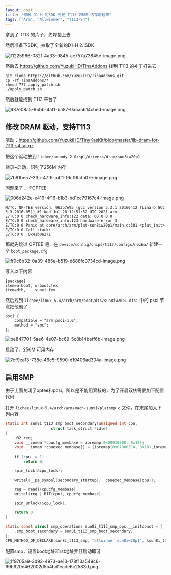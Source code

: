 ```yaml
---
layout: post
title: "修改 D1-H 的SDK 先把 T113 256M 内存跑起来"
tags: ["Arm", "Allwinner", "T113-S4"]
---
```


拿到了 T113 的片子，先焊接上去

然后准备下SDK，拉取了全新的D1-H 2.1SDK

![f1225966-082f-4a33-9845-ae757a73845e-image.png](/assets/post/2023-03-13-20230313/1678623263496-f1225966-082f-4a33-9845-ae757a73845e-image.png)

然后去 https://github.com/YuzukiHD/TinaAddons 找到 T113 的补丁打进去

```
git clone https://github.com/YuzukiHD/TinaAddons.git
cp -rf TinaAddons/* .
chmod 777 apply_patch.sh
./apply_patch.sh
```

然后就能找到 T113 平台了

![637e08a5-9bbb-4af1-ba87-0a5a5614cbed-image.png](/assets/post/2023-03-13-20230313/1678623295556-637e08a5-9bbb-4af1-ba87-0a5a5614cbed-image.png)

## 修改 DRAM 驱动，支持T113

驱动：https://github.com/YuzukiHD/TinyKasKit/blob/master/lib-dram-for-t113-s4.tar.gz

把这个驱动放到 `lichee/brandy-2.0/spl/drivers/dram/sun8iw20p1`

烧录~启动，识别了256M 内存 

![7b91be57-2ffc-47f6-a4f1-f6cf9fcfa07e-image.png](/assets/post/2023-03-13-20230313/1678623413358-7b91be57-2ffc-47f6-a4f1-f6cf9fcfa07e-image.png)

问题来了，卡OPTEE

![006d242e-e419-4f16-b1b3-bd1cc79167c4-image.png](/assets/post/2023-03-13-20230313/1678623513873-006d242e-e419-4f16-b1b3-bd1cc79167c4-image.png)

```
M/TC: OP-TEE version: 963b7e95 (gcc version 5.3.1 20160412 (Linaro GCC 5.3-2016.05)) #1 Wed Jul 28 12:51:52 UTC 2021 arm
E/TC:0 0 check_hardware_info:122 data: 60 0 0 0
E/TC:0 0 check_hardware_info:123 hardware error 3
E/TC:0 0 Panic at core/arch/arm/plat-sun8iw20p1/main.c:301 <plat_init>
E/TC:0 0 Call stack:
E/TC:0 0  0x41b0a271
```

那就先跳过 OPTEE 吧，在 `device/config/chips/t113/configs/nezha/` 新建一个 `boot_package.cfg`

![ff0c8b32-0a39-485e-b519-d688fc0734cd-image.png](/assets/post/2023-03-13-20230313/1678623552523-ff0c8b32-0a39-485e-b519-d688fc0734cd-image.png)

写入以下内容

```
[package]
item=u-boot, u-boot.fex
item=dtb,    sunxi.fex
```

然后找到 `lichee/linux-5.4/arch/arm/boot/dts/sun8iw20p1.dtsi` 中的 psci 节点把他删了

```
psci {
	compatible = "arm,psci-1.0";
	method = "smc";
};
```

![be847701-5ae6-4e07-bc69-5c8b14beff6b-image.png](/assets/post/2023-03-13-20230313/1678623721069-be847701-5ae6-4e07-bc69-5c8b14beff6b-image.png)

启动了，256M 可用内存

![7cf9ea13-738e-46c5-9590-d19406ad304a-image.png](/assets/post/2023-03-13-20230313/1678623813926-7cf9ea13-738e-46c5-9590-d19406ad304a-image.png)

## 启用SMP

由于上面关闭了optee和pcsi，所以是不能用双核的，为了开启双核需要加下配置代码

打开 `lichee/linux-5.4/arch/arm/mach-sunxi/platsmp.c` 文件，在末尾加入下列内容

```c
static int sun8i_t113_smp_boot_secondary(unsigned int cpu,
				    struct task_struct *idle)
{
    u32 reg;
    void __iomem *cpucfg_membase = ioremap(0x09010000, 0x10);
    void __iomem *cpuexec_membase[] = {ioremap(0x070005C4, 0x10),ioremap(0x070005C8, 0x10)};
	
	if (cpu != 1)
	    return 0;

	spin_lock(&cpu_lock);

	writel(__pa_symbol(secondary_startup),	cpuexec_membase[cpu]);

	reg = readl(cpucfg_membase);
	writel(reg | BIT(cpu), cpucfg_membase);

	spin_unlock(&cpu_lock);

	return 0;
}

static const struct smp_operations sun8i_t113_smp_ops __initconst = {
	.smp_boot_secondary	= sun8i_t113_smp_boot_secondary,
};
CPU_METHOD_OF_DECLARE(sun8i_t113_smp, "allwinner,sun8iw20p1", &sun8i_t113_smp_ops);
```

配置smp，设置boot地址和rst地址并且启动即可

![1f9705a9-3d93-4973-ae13-178f13a549c6-69b920e462002d5b4bd1eade6c2583d.png](/assets/post/2023-03-13-20230313/1678671903357-1f9705a9-3d93-4973-ae13-178f13a549c6-69b920e462002d5b4bd1eade6c2583d.png)

